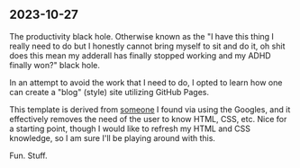 ## 2023-10-27

The productivity black hole. Otherwise known as the "I have this thing I really need to do but I honestly cannot bring myself to sit and do it, oh shit does this mean my adderall has finally stopped working and my ADHD finally won?" black hole.

In an attempt to avoid the work that I need to do, I opted to learn how one can create a "blog" (style) site utilizing GitHub Pages. 

This template is derived from [someone](https://chadbaldwin.net/2021/03/14/how-to-build-a-sql-blog.html) I found via using the Googles, and it effectively removes the need of the user to know HTML, CSS, etc. Nice for a starting point, though I would like to refresh my HTML and CSS knowledge, so I am sure I'll be playing around with this. 

Fun. Stuff. 
